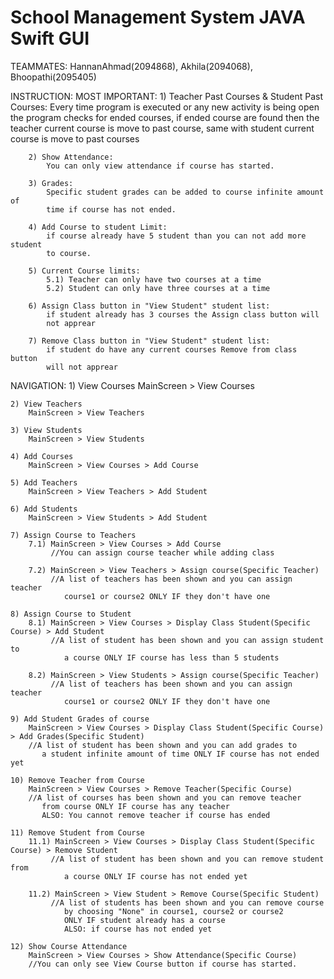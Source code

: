 # School Management System JAVA Swift GUI

TEAMMATES:
HannanAhmad(2094868), Akhila(2094068), Bhoopathi(2095405)

INSTRUCTION:
	MOST IMPORTANT:
		1) Teacher Past Courses & Student Past Courses:
			Every time program is executed or any new activity is being open
			the program checks for ended courses, if ended course are found
			then the teacher current course is move to past course,
			same with student current course is move to past courses

		2) Show Attendance:
			You can only view attendance if course has started.
			
		3) Grades:
			Specific student grades can be added to course infinite amount of
			time if course has not ended.
			
		4) Add Course to student Limit:
			if course already have 5 student than you can not add more student
			to course.
			
		5) Current Course limits:
			5.1) Teacher can only have two courses at a time
			5.2) Student can only have three courses at a time
		
		6) Assign Class button in "View Student" student list:
			if student already has 3 courses the Assign class button will 
			not apprear
		
		7) Remove Class button in "View Student" student list:
			if student do have any current courses Remove from class button
			will not apprear
		
NAVIGATION:
	1) View Courses
		MainScreen > View Courses
	
	2) View Teachers
		MainScreen > View Teachers
	
	3) View Students
		MainScreen > View Students
	
	4) Add Courses
		MainScreen > View Courses > Add Course
	
	5) Add Teachers
		MainScreen > View Teachers > Add Student
	
	6) Add Students
		MainScreen > View Students > Add Student
	
	7) Assign Course to Teachers
		7.1) MainScreen > View Courses > Add Course
			 //You can assign course teacher while adding class
			 
		7.2) MainScreen > View Teachers > Assign course(Specific Teacher)
			 //A list of teachers has been shown and you can assign teacher 
				course1 or course2 ONLY IF they don't have one
				
	8) Assign Course to Student
		8.1) MainScreen > View Courses > Display Class Student(Specific Course) > Add Student
			 //A list of student has been shown and you can assign student to 
				a course ONLY IF course has less than 5 students
			 
		8.2) MainScreen > View Students > Assign course(Specific Teacher)
			 //A list of teachers has been shown and you can assign teacher 
				course1 or course2 ONLY IF they don't have one
				
	9) Add Student Grades of course
		MainScreen > View Courses > Display Class Student(Specific Course) > Add Grades(Specific Student)
		//A list of student has been shown and you can add grades to 
		   a student infinite amount of time ONLY IF course has not ended yet
		   
	10) Remove Teacher from Course
		MainScreen > View Courses > Remove Teacher(Specific Course)
		//A list of courses has been shown and you can remove teacher 
		   from course ONLY IF course has any teacher
		   ALSO: You cannot remove teacher if course has ended
		   
	11) Remove Student from Course
		11.1) MainScreen > View Courses > Display Class Student(Specific Course) > Remove Student
			 //A list of student has been shown and you can remove student from
				a course ONLY IF course has not ended yet
			 
		11.2) MainScreen > View Student > Remove Course(Specific Student)
			 //A list of students has been shown and you can remove course 
				by choosing "None" in course1, course2 or course2 
				ONLY IF student already has a course
				ALSO: if course has not ended yet
				
	12) Show Course Attendance
		MainScreen > View Courses > Show Attendance(Specific Course)
		//You can only see View Course button if course has started.